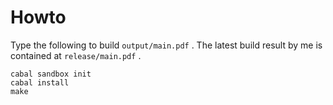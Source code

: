 # Howto

Type the following to build `output/main.pdf` .
The latest build result by me is contained at `release/main.pdf` .

```
cabal sandbox init
cabal install
make
```